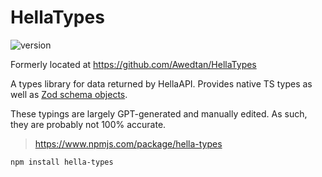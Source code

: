 # HellaTypes

![version](https://img.shields.io/npm/v/hella-types)

Formerly located at https://github.com/Awedtan/HellaTypes

A types library for data returned by HellaAPI. Provides native TS types as well as [Zod schema objects](https://github.com/colinhacks/zod).

These typings are largely GPT-generated and manually edited. As such, they are probably not 100% accurate.

> https://www.npmjs.com/package/hella-types
```sh
npm install hella-types
```
